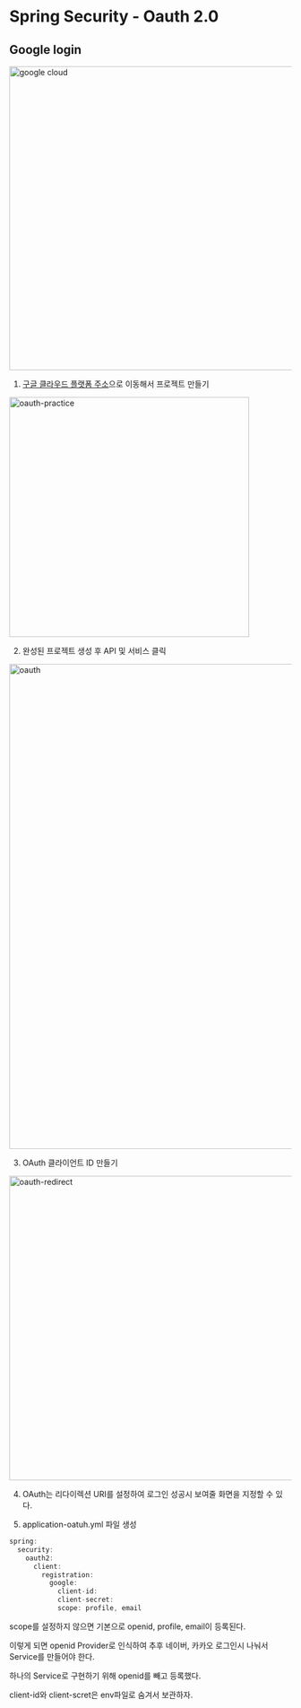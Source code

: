 # Spring Security - Oauth 2.0

## Google login

<img width="542" alt="google cloud" src="https://github.com/TeTedo/blog-code/assets/107897812/dba04529-ac2e-473d-a785-7e1e3621b8af">

1. [구글 클라우드 플랫폼 주소](https://console.cloud.google.com/)으로 이동해서 프로젝트 만들기

<img width="428" alt="oauth-practice" src="https://github.com/TeTedo/blog-code/assets/107897812/1e6c3857-f626-4251-8c78-567f578ba5fe">

2. 완성된 프로젝트 생성 후 API 및 서비스 클릭

<img width="865" alt="oauth" src="https://github.com/TeTedo/blog-code/assets/107897812/4d1ddbca-e85f-480a-8b07-7c8a859cd7b1">

3. OAuth 클라이언트 ID 만들기

<img width="543" alt="oauth-redirect" src="https://github.com/TeTedo/blog-code/assets/107897812/c68b1062-f8fc-4571-96a8-e78cd84649a3">

4. OAuth는 리다이렉션 URI를 설정하여 로그인 성공시 보여줄 화면을 지정할 수 있다.

5. application-oatuh.yml 파일 생성

```java
spring:
  security:
    oauth2:
      client:
        registration:
          google:
            client-id:
            client-secret:
            scope: profile, email
```

scope를 설정하지 않으면 기본으로 openid, profile, email이 등록된다.

이렇게 되면 openid Provider로 인식하여 추후 네이버, 카카오 로그인시 나눠서 Service를 만들어야 한다.

하나의 Service로 구현하기 위해 openid를 빼고 등록했다.

client-id와 client-scret은 env파일로 숨겨서 보관하자.

